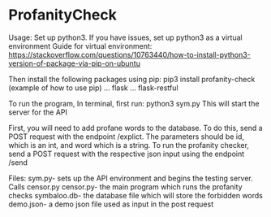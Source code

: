 # ProfanityCheck
Usage:
Set up python3. If you have issues, set up python3 as a virtual environment
Guide for virtual environment: https://stackoverflow.com/questions/10763440/how-to-install-python3-version-of-package-via-pip-on-ubuntu

Then install the following packages using pip:
pip3 install profanity-check (example of how to use pip)
… flask
… flask-restful

To run the program,
In terminal, first run: python3 sym.py
This will start the server for the API

First, you will need to add profane words to the database. To do this, send a POST request with the endpoint /explict.
The parameters should be id, which is an int, and word which is a string.
To run the profanity checker, send a POST request with the respective json input using the endpoint /send

Files:
sym.py- sets up the API environment and begins the testing server. Calls censor.py
censor.py- the main program which runs the profanity checks
symbaloo.db- the database file which will store the forbidden words
demo.json- a demo json file used as input in the post request
